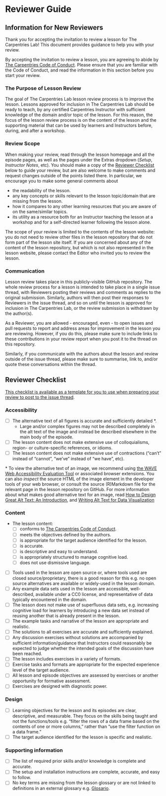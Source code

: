 # Reviewer Guide

## Information for New Reviewers

Thank you for accepting the invitation to review a lesson for The Carpentries Lab!
This document provides guidance to help you with your review.

By accepting the invitation to review a lesson,
you are agreeing to abide by [The Carpentries Code of Conduct][code-of-conduct].
Please ensure that you are familiar with the Code of Conduct,
and read the information in this section before you start your review.

### The Purpose of Lesson Review

The goal of The Carpentries Lab lesson review process is to improve the lesson.
Lessons approved for inclusion in The Carpentries Lab should be ready to teach,
by any certified Carpentries Instructor with sufficient knowledge of
the domain and/or topic of the lesson.
For this reason, the focus of the lesson review process is on
the content of the lesson and the supporting material that can be used by
learners and Instructors before, during, and after a workshop.

### Review Scope

When making your review,
read through the lesson homepage and all the episode pages,
as well as the pages under the Extras dropdown (_Setup_, _Instructor Notes_, etc).
You should make a copy of the [Reviewer Checklist](#reviewer-checklist) below to guide your review,
but are also welcome to make comments and request changes outside of the points listed there.
In particular, we encourage you to make some general comments about

- the readability of the lesson.
- any key concepts or skills relevant to the lesson topic/domain that are missing from the lesson.
- how it compares to any other learning resources that you are aware of on the same/similar topics.
- its utility as a resource both for an Instructor teaching the lesson at a workshop
  and for a self-directed learner following the lesson alone.

The scope of your review is limited to the contents of the lesson website:
you do not need to review other files in the lesson repository that do not
form part of the lesson site itself.
If you are concerned about any of the content of the lesson repository,
but which is not also represented in the lesson website,
please contact the Editor who invited you to review the lesson.

### Communication

Lesson review takes place in this publicly-visible GitHub repository.
The whole review process for a lesson is intended to take place in a single issue thread,
with Reviewers posting their reviews and comments as replies to the original submission.
Similarly, authors will then post their responses to Reviewers in the issue thread,
and so on until the lesson is approved for inclusion in The Carpentries Lab,
or the review submission is withdrawn by the author(s).

As a Reviewer, you are allowed - encouraged, even - to open issues and pull requests
to report and address areas for improvement in the lesson you are reviewing.
However, if you do this, please make sure to include links to these contributions
in your review report when you post it to the thread on this repository.

Similarly, if you communicate with the authors about the lesson and review
outside of the issue thread, please make sure to summarise, link to, and/or quote
these conversations within the thread.

## Reviewer Checklist

[This checklist is available as a template for you to use when preparing your review to post to the issue thread](./templates/review_template.md).

### Accessibility
- [ ] The alternative text of all figures is accurate and sufficiently detailed *.
  - Large and/or complex figures may not be described completely in the alt text of the image and instead be described elsewhere in the main body of the episode.
- [ ] The lesson content does not make extensive use of colloquialisms, region- or culture-specific references, or idioms.
- [ ] The lesson content does not make extensive use of contractions (“can’t” instead of “cannot”, “we’ve” instead of “we have”, etc).

\* To view the alternative text of an image, we recommend using
[the WAVE Web Accessibility Evaluation Tool][wave] or associated browser extensions.
You can also _inspect_ the source HTML of the image element in the developer tools of your web browser,
or consult the source (R)Markdown file for the relevant page in the lesson repository on GitHub.
For more information about what makes good alternative text for an image,
read [How to Design Great Alt Text: An Introduction][deque-alt-text],
and [Writing Alt Text for Data Visualization][alt-text-data]


### Content

- The lesson content:
    - [ ] conforms to [The Carpentries Code of Conduct][code-of-conduct].
    - [ ] meets the objectives defined by the authors.
    - [ ] is appropriate for the target audience identified for the lesson.
    - [ ] is accurate.
    - [ ] is descriptive and easy to understand.
    - [ ] is appropriately structured to manage cognitive load.
    - [ ] does not use dismissive language.
- [ ] Tools used in the lesson are open source or, where tools used are closed source/proprietary, there is a good reason for this e.g. no open source alternatives are available or widely-used in the lesson domain.
- [ ] Any example data sets used in the lesson are accessible, well-described, available under a CC0 license, and representative of data typically encountered in the domain.
- [ ] The lesson does not make use of superfluous data sets, e.g. increasing cognitive load for learners by introducing a new data set instead of reusing another that is already present in the lesson.
- [ ] The example tasks and narrative of the lesson are appropriate and realistic.
- [ ] The solutions to all exercises are accurate and sufficiently explained.
- [ ] Any discussion exercises without solutions are accompanied by sufficient information/guidance that Instructors could reasonably be expected to judge whether the intended goals of the discussion have been reached.
- [ ] The lesson includes exercises in a variety of formats.
- [ ] Exercise tasks and formats are appropriate for the expected experience level of the target audience.
- [ ] All lesson and episode objectives are assessed by exercises or another opportunity for formative assessment.
- [ ] Exercises are designed with diagnostic power.

### Design

- [ ] Learning objectives for the lesson and its episodes are clear, descriptive, and measurable. They focus on the skills being taught and not the functions/tools e.g. “filter the rows of a data frame based on the contents of one or more columns,” rather than “use the filter function on a data frame.”
- [ ] The target audience identified for the lesson is specific and realistic.

### Supporting information

- [ ] The list of required prior skills and/or knowledge is complete and accurate.
- [ ] The setup and installation instructions are complete, accurate, and easy to follow.
- [ ] No key terms are missing from the lesson glossary or are not linked to definitions in an external glossary e.g. [Glosario][glosario].

[alt-text-data]: https://medium.com/nightingale/writing-alt-text-for-data-visualization-2a218ef43f81
[code-of-conduct]: https://docs.carpentries.org/topic_folders/policies/code-of-conduct.html
[deque-alt-text]: https://www.deque.com/blog/great-alt-text-introduction/
[glosario]: https://carpentries.github.io/glosario/
[wave]: https://wave.webaim.org/
